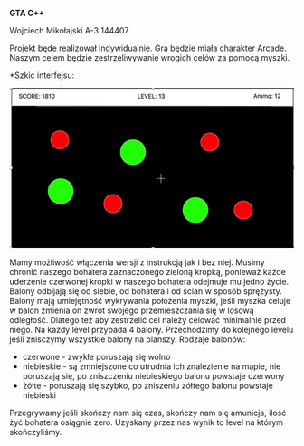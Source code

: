 **GTA C++**

Wojciech Mikołajski  A-3  144407

Projekt będe realizował indywidualnie. Gra będzie miała charakter Arcade. Naszym celem będzie zestrzeliwywanie wrogich celów za pomocą myszki.

*Szkic interfejsu: 

![](https://github.com/wujt89/GTACPP/blob/master/Makieta.jpg?raw=true)


Mamy możliwość włączenia wersji z instrukcją jak i bez niej.
Musimy chronić naszego bohatera zaznaczonego zieloną kropką, ponieważ każde uderzenie czerwonej kropki w naszego bohatera odejmuje mu jedno życie. Balony odbijają się od siebie, od bohatera i od ścian w sposób sprężysty. Balony mają umiejętność wykrywania położenia myszki, jeśli myszka celuje w balon zmienia on zwrot swojego przemieszczania się w losową odległość. Dlatego też aby zestrzelić cel należy celować minimalnie przed niego. Na każdy level przypada 4 balony. Przechodzimy do kolejnego levelu jeśli znisczymy wszystkie balony na planszy.
Rodzaje balonów:
- czerwone - zwykłe poruszają się wolno
- niebieskie - są zmniejszone co utrudnia ich znalezienie na mapie, nie poruszają się, po zniszczeniu niebieskiego balonu powstaje czerwony
- żółte - poruszają się szybko, po zniszeniu zółtego balonu powstaje niebieski

Przegrywamy jeśli skończy nam się czas, skończy nam się amunicja, ilość żyć bohatera osiągnie zero.
Uzyskany przez nas wynik to level na którym skończyliśmy.
 


 

 

 

 

 
